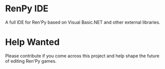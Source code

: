 # RenPy IDE
 A full IDE for Ren'Py based on Visual Basic.NET and other external libraries.
 
# Help Wanted

 Please contribute if you come across this project and help shape the future of editing Ren'Py games.
